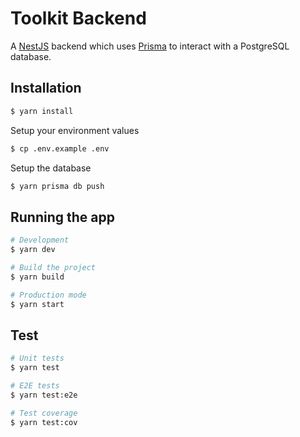 # Toolkit Backend
A [NestJS](https://nestjs.com/) backend which uses [Prisma](https://prisma.io) to interact with a PostgreSQL database.

## Installation

```bash
$ yarn install
```

Setup your environment values
```bash
$ cp .env.example .env
```

Setup the database
```bash
$ yarn prisma db push
```

## Running the app

```bash
# Development
$ yarn dev

# Build the project
$ yarn build

# Production mode
$ yarn start
```

## Test

```bash
# Unit tests
$ yarn test

# E2E tests
$ yarn test:e2e

# Test coverage
$ yarn test:cov
```
